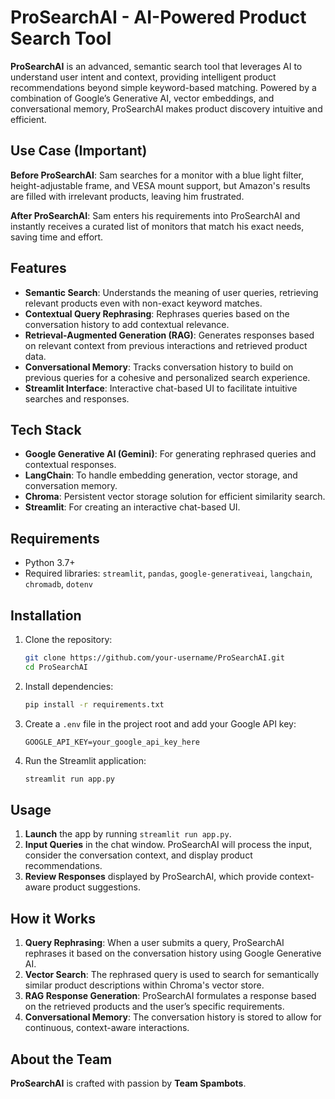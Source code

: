 # ProSearchAI - AI-Powered Product Search Tool

**ProSearchAI** is an advanced, semantic search tool that leverages AI to understand user intent and context, providing intelligent product recommendations beyond simple keyword-based matching. Powered by a combination of Google’s Generative AI, vector embeddings, and conversational memory, ProSearchAI makes product discovery intuitive and efficient.

## Use Case (Important)

**Before ProSearchAI**: Sam searches for a monitor with a blue light filter, height-adjustable frame, and VESA mount support, but Amazon's results are filled with irrelevant products, leaving him frustrated.

**After ProSearchAI**: Sam enters his requirements into ProSearchAI and instantly receives a curated list of monitors that match his exact needs, saving time and effort.

## Features

- **Semantic Search**: Understands the meaning of user queries, retrieving relevant products even with non-exact keyword matches.
- **Contextual Query Rephrasing**: Rephrases queries based on the conversation history to add contextual relevance.
- **Retrieval-Augmented Generation (RAG)**: Generates responses based on relevant context from previous interactions and retrieved product data.
- **Conversational Memory**: Tracks conversation history to build on previous queries for a cohesive and personalized search experience.
- **Streamlit Interface**: Interactive chat-based UI to facilitate intuitive searches and responses.

## Tech Stack

- **Google Generative AI (Gemini)**: For generating rephrased queries and contextual responses.
- **LangChain**: To handle embedding generation, vector storage, and conversation memory.
- **Chroma**: Persistent vector storage solution for efficient similarity search.
- **Streamlit**: For creating an interactive chat-based UI.

## Requirements

- Python 3.7+
- Required libraries: `streamlit`, `pandas`, `google-generativeai`, `langchain`, `chromadb`, `dotenv`

## Installation

1. Clone the repository:
   ```bash
   git clone https://github.com/your-username/ProSearchAI.git
   cd ProSearchAI
   ```

2. Install dependencies:
   ```bash
   pip install -r requirements.txt
   ```

3. Create a `.env` file in the project root and add your Google API key:
   ```env
   GOOGLE_API_KEY=your_google_api_key_here
   ```

4. Run the Streamlit application:
   ```bash
   streamlit run app.py
   ```

## Usage

1. **Launch** the app by running `streamlit run app.py`.
2. **Input Queries** in the chat window. ProSearchAI will process the input, consider the conversation context, and display product recommendations.
3. **Review Responses** displayed by ProSearchAI, which provide context-aware product suggestions.

## How it Works

1. **Query Rephrasing**: When a user submits a query, ProSearchAI rephrases it based on the conversation history using Google Generative AI.
2. **Vector Search**: The rephrased query is used to search for semantically similar product descriptions within Chroma's vector store.
3. **RAG Response Generation**: ProSearchAI formulates a response based on the retrieved products and the user’s specific requirements.
4. **Conversational Memory**: The conversation history is stored to allow for continuous, context-aware interactions.

## About the Team

**ProSearchAI** is crafted with passion by **Team Spambots**.
